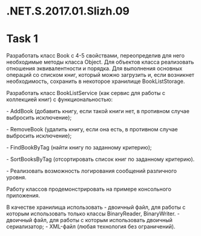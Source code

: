 # .NET.S.2017.01.Slizh.09
<h1>Task 1</h1>
<p>Разработать класс Book с 4-5 свойствами, переопределив для него необходимые методы класса Object. 
Для объектов класса реализовать отношения эквивалентности и порядка. Для выполнения основных операций со списком книг, 
который можно загрузить и, если возникнет необходимость, сохранить в некоторое хранилище BookListStorage.</p>
<p>Разработать класс BookListService (как сервис для работы с коллекцией книг) с функциональностью:</p>
<p> - AddBook (добавить книгу, если такой книги нет, в противном случае выбросить исключение); </p>
<p> - RemoveBook (удалить книгу, если она есть, в противном случае выбросить исключение); </p>
<p> - FindBookByTag (найти книгу по заданному критерию); </p>
<p> - SortBooksByTag (отсортировать список книг по заданному критерию).</p> 
<p> - Реализовать возможность логирования сообщений различного уровня. </p>
<p>Работу классов продемонстрировать на примере консольного приложения. </p>
<p>В качестве хранилища использовать
- двоичный файл, для работы с которым использовать только классы BinaryReader, BinaryWriter. 
- двоичный файл, для работы с которым использовать двоичный сериализатор;
- XML-файл (любая технология без ограничений).</p>
